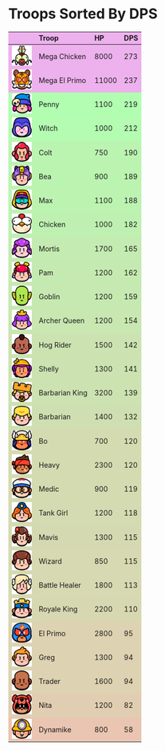 # Troops Sorted By DPS

<style>
    .heatMap {
        width: 100%;
        text-align: left;
    }
    .heatMap th {
        word-wrap: break-word;
        text-align: left;
    }
    .heatMap tr:nth-child(1) { background: rgba(200, 0, 200, 0.3); }
    .heatMap tr:nth-child(2) { background: rgba(200, 0, 200, 0.3); }
    .heatMap tr:nth-child(3) { background: rgba(0, 255, 0, 0.3); }
    .heatMap tr:nth-child(4) { background: rgba(8, 247, 0, 0.3); }
    .heatMap tr:nth-child(5) { background: rgba(33, 222, 0, 0.3); }
    .heatMap tr:nth-child(6) { background: rgba(35, 220, 0, 0.3); }
    .heatMap tr:nth-child(7) { background: rgba(37, 218, 0, 0.3); }
    .heatMap tr:nth-child(8) { background: rgba(43, 212, 0, 0.3); }
    .heatMap tr:nth-child(9) { background: rgba(63, 192, 0, 0.3); }
    .heatMap tr:nth-child(10) { background: rgba(66, 189, 0, 0.3); }
    .heatMap tr:nth-child(11) { background: rgba(70, 185, 0, 0.3); }
    .heatMap tr:nth-child(12) { background: rgba(76, 179, 0, 0.3); }
    .heatMap tr:nth-child(13) { background: rgba(90, 165, 0, 0.3); }
    .heatMap tr:nth-child(14) { background: rgba(91, 164, 0, 0.3); }
    .heatMap tr:nth-child(15) { background: rgba(93, 162, 0, 0.3); }
    .heatMap tr:nth-child(16) { background: rgba(101, 154, 0, 0.3); }
    .heatMap tr:nth-child(17) { background: rgba(115, 140, 0, 0.3); }
    .heatMap tr:nth-child(18) { background: rgba(115, 140, 0, 0.3); }
    .heatMap tr:nth-child(19) { background: rgba(117, 138, 0, 0.3); }
    .heatMap tr:nth-child(20) { background: rgba(118, 137, 0, 0.3); }
    .heatMap tr:nth-child(21) { background: rgba(121, 134, 0, 0.3); }
    .heatMap tr:nth-child(22) { background: rgba(122, 133, 0, 0.3); }
    .heatMap tr:nth-child(23) { background: rgba(123, 132, 0, 0.3); }
    .heatMap tr:nth-child(24) { background: rgba(127, 128, 0, 0.3); }
    .heatMap tr:nth-child(25) { background: rgba(145, 110, 0, 0.3); }
    .heatMap tr:nth-child(26) { background: rgba(145, 110, 0, 0.3); }
    .heatMap tr:nth-child(27) { background: rgba(145, 110, 0, 0.3); }
    .heatMap tr:nth-child(28) { background: rgba(160, 95, 0, 0.3); }
    .heatMap tr:nth-child(29) { background: rgba(188, 67, 0, 0.3); }
</style>

<div class="heatMap">

|   | Troop | HP | DPS | 
| -- | -- | -- | -- |
| <img src="../assets/sb_emote_mega-chicken.png"  width="40" height="40" /> | Mega Chicken | 8000 | 273 |
| <img src="../assets/sb_emote_mega-el-primo.png"  width="40" height="40" /> | Mega El Primo | 11000 | 237 |
| <img src="../assets/sb_emote_penny.png"  width="40" height="40" /> | Penny | 1100 | 219 |
| <img src="../assets/sb_emote_witch.png"  width="40" height="40" /> | Witch | 1000 | 212 |
| <img src="../assets/sb_emote_colt.png"  width="40" height="40" /> | Colt | 750 | 190 |
| <img src="../assets/sb_emote_bea.png"  width="40" height="40" /> | Bea | 900 | 189 |
| <img src="../assets/sb_emote_max.png"  width="40" height="40" /> | Max | 1100 | 188 |
| <img src="../assets/sb_emote_chicken.png"  width="40" height="40" /> | Chicken | 1000 | 182 |
| <img src="../assets/sb_emote_mortis.png"  width="40" height="40" /> | Mortis | 1700 | 165 |
| <img src="../assets/sb_emote_pam.png"  width="40" height="40" /> | Pam | 1200 | 162 |
| <img src="../assets/sb_emote_goblin.png"  width="40" height="40" /> | Goblin | 1200 | 159 |
| <img src="../assets/sb_emote_archer-queen.png"  width="40" height="40" /> | Archer Queen | 1200 | 154 |
| <img src="../assets/sb_emote_hog-rider.png"  width="40" height="40" /> | Hog Rider | 1500 | 142 |
| <img src="../assets/sb_emote_shelly.png"  width="40" height="40" /> | Shelly | 1300 | 141 |
| <img src="../assets/sb_emote_barbarian-king.png"  width="40" height="40" /> | Barbarian King | 3200 | 139 |
| <img src="../assets/sb_emote_barbarian.png"  width="40" height="40" /> | Barbarian | 1400 | 132 |
| <img src="../assets/sb_emote_bo.png"  width="40" height="40" /> | Bo | 700 | 120 |
| <img src="../assets/sb_emote_heavy.png"  width="40" height="40" /> | Heavy | 2300 | 120 |
| <img src="../assets/sb_emote_medic.png"  width="40" height="40" /> | Medic | 900 | 119 |
| <img src="../assets/sb_emote_tank-girl.png"  width="40" height="40" /> | Tank Girl | 1200 | 118 |
| <img src="../assets/sb_emote_mavis.png"  width="40" height="40" /> | Mavis | 1300 | 115 |
| <img src="../assets/sb_emote_wizard.png"  width="40" height="40" /> | Wizard | 850 | 115 |
| <img src="../assets/sb_emote_battle-healer.png"  width="40" height="40" /> | Battle Healer | 1800 | 113 |
| <img src="../assets/sb_emote_royale-king.png"  width="40" height="40" /> | Royale King | 2200 | 110 |
| <img src="../assets/sb_emote_el-primo.png"  width="40" height="40" /> | El Primo | 2800 | 95 |
| <img src="../assets/sb_emote_greg.png"  width="40" height="40" /> | Greg | 1300 | 94 |
| <img src="../assets/sb_emote_trader.png"  width="40" height="40" /> | Trader | 1600 | 94 |
| <img src="../assets/sb_emote_nita.png"  width="40" height="40" /> | Nita | 1200 | 82 |
| <img src="../assets/sb_emote_dynamike.png"  width="40" height="40" /> | Dynamike | 800 | 58 |

</div>